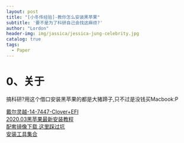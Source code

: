 ```yaml
---
layout: post
title: "[小冬传经验]-教你怎么安装黑苹果"
subtitle: '要不是为了科研自己会找这麻烦?'
author: "Lordon"
header-img: img/jassica/jessica-jung-celebrity.jpg
catalog: true
tags:
  - Paper
---
```

# 0、关于
搞科研?用这个借口安装黑苹果的都是大猪蹄子,只不过是没钱买Macbook:P<br>

[戴尔灵越-14-7447-Clover+EFI](https://github.com/Am1nCmd/Dell-Inspiron-14-7447-Pandora-Hackintosh)<br>
[2020.03黑苹果最新安装教程](https://www.bilibili.com/video/av94043778)<br>
[配套镜像下载,这里踩过坑](https://mirrors.dtops.cc/iso/MacOS/daliansky_macos/)<br>
[安装工具集合](https://shimo.im/docs/wrpXRVKKkXcXyRyT/read)